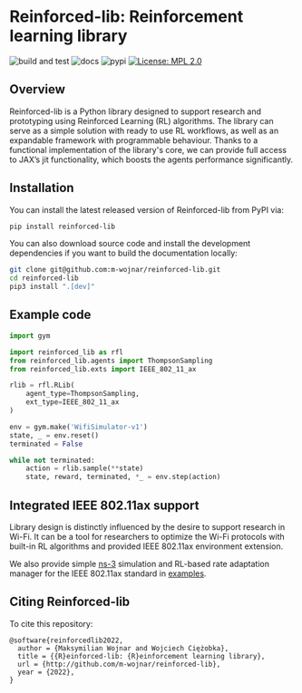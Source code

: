 # Reinforced-lib: Reinforcement learning library

![build and test](https://github.com/m-wojnar/reinforced-lib/actions/workflows/python-package.yml/badge.svg)
![docs](https://readthedocs.org/projects/reinforced-lib/badge/?version=latest)
![pypi](https://img.shields.io/pypi/v/reinforced-lib)
[![License: MPL 2.0](https://img.shields.io/badge/License-MPL%202.0-brightgreen.svg)](https://opensource.org/licenses/MPL-2.0)

## Overview

Reinforced-lib is a Python library designed to support research and prototyping using Reinforced Learning (RL) 
algorithms. The library can serve as a simple solution with ready to use RL workflows, as well as an expandable 
framework with programmable behaviour. Thanks to a functional implementation of the library's core, we can provide 
full access to JAX’s jit functionality, which boosts the agents performance significantly.

## Installation

You can install the latest released version of Reinforced-lib from PyPI via:

```bash
pip install reinforced-lib
```

You can also download source code and install the development dependencies if you want to build the documentation locally:

```bash
git clone git@github.com:m-wojnar/reinforced-lib.git
cd reinforced-lib
pip3 install ".[dev]"
```

## Example code

```python
import gym

import reinforced_lib as rfl
from reinforced_lib.agents import ThompsonSampling
from reinforced_lib.exts import IEEE_802_11_ax

rlib = rfl.RLib(
    agent_type=ThompsonSampling,
    ext_type=IEEE_802_11_ax
)

env = gym.make('WifiSimulator-v1')
state, _ = env.reset()
terminated = False

while not terminated:
    action = rlib.sample(**state)
    state, reward, terminated, *_ = env.step(action)
```

## Integrated IEEE 802.11ax support

Library design is distinctly influenced by the desire to support research in Wi-Fi. It can be a tool for researchers 
to optimize the Wi-Fi protocols with built-in RL algorithms and provided IEEE 802.11ax environment extension.

We also provide simple [ns-3](https://www.nsnam.org/) simulation and RL-based rate adaptation manager for the 
IEEE 802.11ax standard in [examples](https://github.com/m-wojnar/reinforced-lib/tree/main/examples/ns-3).

## Citing Reinforced-lib

To cite this repository:

```
@software{reinforcedlib2022,
  author = {Maksymilian Wojnar and Wojciech Ciężobka},
  title = {{R}einforced-lib: {R}einforcement learning library},
  url = {http://github.com/m-wojnar/reinforced-lib},
  year = {2022},
}
```
